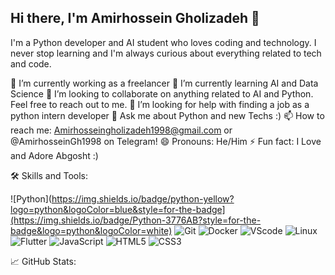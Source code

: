 ## Hi there, I'm Amirhossein Gholizadeh 👋

I'm a Python developer and AI student who loves coding and technology. I never stop learning and I'm always curious about everything related to tech and code. 

🔭 I’m currently working as a freelancer
🌱 I’m currently learning AI and Data Science
👯 I’m looking to collaborate on anything related to AI and Python. Feel free to reach out to me.
🤔 I’m looking for help with finding a job as a python intern developer
💬 Ask me about Python and new Techs :)
📫 How to reach me: Amirhosseingholizadeh1998@gmail.com or @AmirhosseinGh1998 on Telegram!
😄 Pronouns: He/Him
⚡ Fun fact: I Love and Adore Abgosht :)

🛠️ Skills and Tools:

![Python](https://img.shields.io/badge/python-yellow?logo=python&logoColor=blue&style=for-the-badge](https://img.shields.io/badge/Python-3776AB?style=for-the-badge&logo=python&logoColor=white)
![Git](https://img.shields.io/badge/git-red)
![Docker](https://img.shields.io/badge/Docker-blue)
![VScode](https://img.shields.io/badge/VSCode-blue)
![Linux](https://img.shields.io/badge/Linux-gray)
![Flutter](https://img.shields.io/badge/Flutter-blue)
![JavaScript](https://img.shields.io/badge/JavaScript-yellow)
![HTML5](https://img.shields.io/badge/HTML-orange)
![CSS3](https://img.shields.io/badge/CSS-red)

📈 GitHub Stats:
